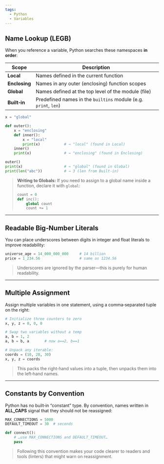 ```yaml
---
tags:
  - Python
  - Variables
---
```

## Name Lookup (LEGB)
When you reference a variable, Python searches these namespaces **in order**:

| Scope         | Description                                                     |
| ------------- | --------------------------------------------------------------- |
| **Local**     | Names defined in the current function                           |
| **Enclosing** | Names in any outer (enclosing) function scopes                  |
| **Global**    | Names defined at the top level of the module (file)             |
| **Built‑in**  | Predefined names in the `builtins` module (e.g. `print`, `len`) |

```python
x = "global"

def outer():
    x = "enclosing"
    def inner():
        x = "local"
        print(x)           # → "local" (found in Local)
    inner()
    print(x)               # → "enclosing" (found in Enclosing)

outer()
print(x)                   # → "global" (found in Global)
print(len("abc"))          # → 3 (len from Built‑in)
```

> **Writing to Globals:**
> If you need to assign to a global name inside a function, declare it with `global`:
>
> ```python
> count = 0
> def inc():
>     global count
>     count += 1
> ```

---
## Readable Big‑Number Literals
You can place underscores between digits in integer and float literals to improve readability:

```python
universe_age = 14_000_000_000     # 14 billion
price = 1_234.56                  # same as 1234.56
```

> Underscores are ignored by the parser—this is purely for human readability.

---
## Multiple Assignment
Assign multiple variables in one statement, using a comma‑separated tuple on the right:

```python
# Initialize three counters to zero
x, y, z = 0, 0, 0

# Swap two variables without a temp
a, b = 1, 2
a, b = b, a       # now a==2, b==1

# Unpack any iterable:
coords = (10, 20, 30)
x, y, z = coords
```

> This packs the right‑hand values into a tuple, then unpacks them into the left‑hand names.

---
## Constants by Convention
Python has no built‑in “constant” type. By convention, names written in **ALL_CAPS** signal that they should not be reassigned:

```python
MAX_CONNECTIONS = 5000
DEFAULT_TIMEOUT = 30  # seconds

def connect():
    # …use MAX_CONNECTIONS and DEFAULT_TIMEOUT…
    pass
```

> Following this convention makes your code clearer to readers and tools (linters) that might warn on reassignment.

